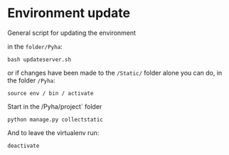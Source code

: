 ﻿# Environment update
General script for updating the environment

in the `folder/Pyha`:

```shell
bash updateserver.sh
```

or if changes have been made to the `/Static/` folder alone you can do, 
in the folder `/Pyha`:

```shell
source env / bin / activate
```

Start in the /Pyha/project` folder

```shell
python manage.py collectstatic
```

And to leave the virtualenv run:

```shell
deactivate
```